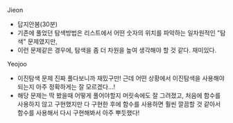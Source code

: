 Jieon
- 답지안봄(30분)
- 기존에 풀었던 탐색방법은 리스트에서 어떤 숫자의 위치를 파악하는 일차원적인 "탐색" 문제였지만,
- 이런 문제같은 경우에, 탐색을 좀 더 차원을 높여 생각해야 할 것 같다. 재미있다.

Yeojoo
- 이진탐색 문제 진짜 풀다보니까 재밌구만! 근데 어떤 상황에서 이진탐색을 사용해야되는지 아주 정확하게는 잘 모르겠다...!
- 해당 문제는 딱 봤을때 어떻게 풀어야할지 머릿속에도 잘 그려졌고, 처음에 함수를 사용하지 않고 구현했지만 다 구현한 후에 함수를 사용하면 훨씬 깔끔할 것 같아서 함수를 사용해서 다시 구현해봐서 아주 뿌듯했다!